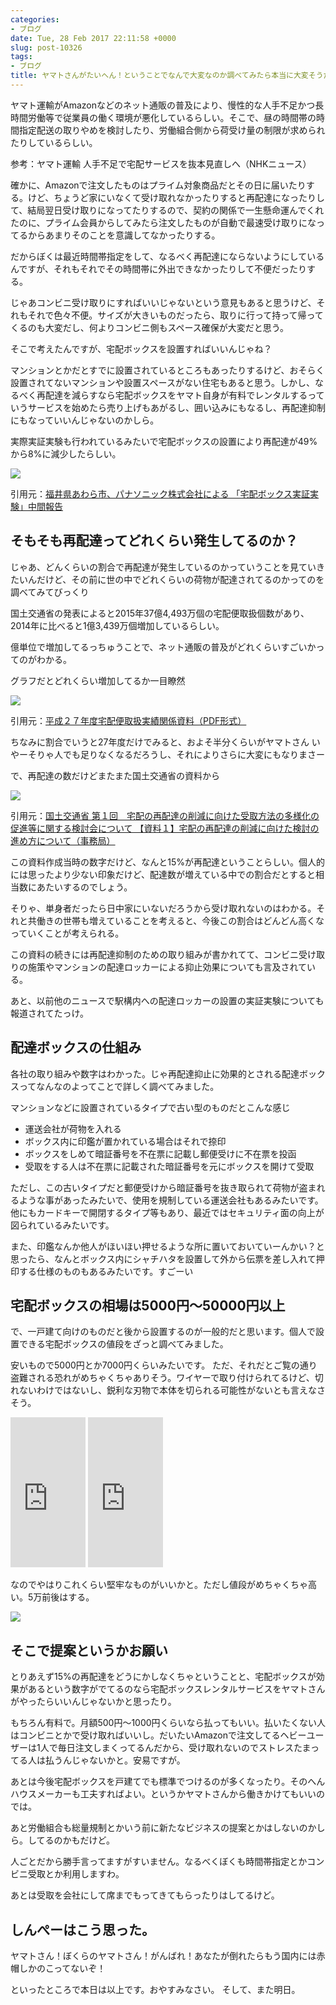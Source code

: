 ```yaml
---
categories:
- ブログ
date: Tue, 28 Feb 2017 22:11:58 +0000
slug: post-10326
tags:
- ブログ
title: ヤマトさんがたいへん！ということでなんで大変なのか調べてみたら本当に大変そうだった
---
```


ヤマト運輸がAmazonなどのネット通販の普及により、慢性的な人手不足かつ長時間労働等で従業員の働く環境が悪化しているらしい。そこで、昼の時間帯の時間指定配送の取りやめを検討したり、労働組合側から荷受け量の制限が求められたりしているらしい。


参考：ヤマト運輸 人手不足で宅配サービスを抜本見直しへ（NHKニュース）

確かに、Amazonで注文したものはプライム対象商品だとその日に届いたりする。けど、ちょうど家にいなくて受け取れなかったりすると再配達になったりして、結局翌日受け取りになってたりするので、契約の関係で一生懸命運んでくれたのに、プライム会員からしてみたら注文したものが自動で最速受け取りになってるからあまりそのことを意識してなかったりする。

だからぼくは最近時間帯指定をして、なるべく再配達にならないようにしているんですが、それもそれでその時間帯に外出できなかったりして不便だったりする。

じゃあコンビニ受け取りにすればいいじゃないという意見もあると思うけど、それもそれで色々不便。サイズが大きいものだったら、取りに行って持って帰ってくるのも大変だし、何よりコンビニ側もスペース確保が大変だと思う。

そこで考えたんですが、宅配ボックスを設置すればいいんじゃね？

マンションとかだとすでに設置されているところもあったりするけど、おそらく設置されてないマンションや設置スペースがない住宅もあると思う。しかし、なるべく再配達を減らすなら宅配ボックスをヤマト自身が有料でレンタルするっていうサービスを始めたら売り上げもあがるし、囲い込みにもなるし、再配達抑制にもなっていいんじゃないのかしら。

実際実証実験も行われているみたいで宅配ボックスの設置により再配達が49%から8%に減少したらしい。

![](images/8080d017dcd5730ac8b8c419de27aea8.png)

引用元：<a href="http://news.panasonic.com/jp/press/data/2017/02/jn170224-1/jn170224-1.html">福井県あわら市、パナソニック株式会社による
「宅配ボックス実証実験」中間報告</a><!--more--><h2>そもそも再配達ってどれくらい発生してるのか？</h2>

じゃあ、どんくらいの割合で再配達が発生しているのかっていうことを見ていきたいんだけど、その前に世の中でどれくらいの荷物が配達されてるのかってのを調べてみてびっくり


国土交通省の発表によると2015年37億4,493万個の宅配便取扱個数があり、2014年に比べると1億3,439万個増加しているらしい。

億単位で増加してるっちゅうことで、ネット通販の普及がどれくらいすごいかってのがわかる。

グラフだとどれくらい増加してるか一目瞭然

![](images/3753ef968e30ad243a3acc20b792b126.png)

引用元：<a href="http://www.mlit.go.jp/common/001139889.pdf">平成２７年度宅配便取扱実績関係資料（PDF形式）</a>

ちなみに割合でいうと27年度だけでみると、およそ半分くらいがヤマトさん
いやーそりゃ人でも足りなくなるだろうし、それによりさらに大変にもなりまさー


で、再配達の数だけどまたまた国土交通省の資料から

![](images/600ee068e255f75809fbffb8319c3a62.png)

引用元：<a href="http://www.mlit.go.jp/common/001106424.pdf">国土交通省 第１回　宅配の再配達の削減に向けた受取方法の多様化の促進等に関する検討会について 【資料１】宅配の再配達の削減に向けた検討の進め方について（事務局）</a>

この資料作成当時の数字だけど、なんと15%が再配達ということらしい。個人的には思ったより少ない印象だけど、配達数が増えている中での割合だとすると相当数にあたいするのでしょう。

そりゃ、単身者だったら日中家にいないだろうから受け取れないのはわかる。それと共働きの世帯も増えていることを考えると、今後この割合はどんどん高くなっていくことが考えられる。

この資料の続きには再配達抑制のための取り組みが書かれてて、コンビニ受け取りの施策やマンションの配達ロッカーによる抑止効果についても言及されている。

あと、以前他のニュースで駅構内への配達ロッカーの設置の実証実験についても報道されてたっけ。

<h2>配達ボックスの仕組み</h2>

各社の取り組みや数字はわかった。じゃ再配達抑止に効果的とされる配達ボックスってなんなのよってことで詳しく調べてみました。

マンションなどに設置されているタイプで古い型のものだとこんな感じ

<ul>
<li>運送会社が荷物を入れる</li>
<li>ボックス内に印鑑が置かれている場合はそれで捺印</li>
<li>ボックスをしめて暗証番号を不在票に記載し郵便受けに不在票を投函</li>
<li>受取をする人は不在票に記載された暗証番号を元にボックスを開けて受取</li>
</ul>

ただし、この古いタイプだと郵便受けから暗証番号を抜き取られて荷物が盗まれるような事があったみたいで、使用を規制している運送会社もあるみたいです。他にもカードキーで開閉するタイプ等もあり、最近ではセキュリティ面の向上が図られているみたいです。

また、印鑑なんか他人がほいほい押せるような所に置いておいていーんかい？と思ったら、なんとボックス内にシャチハタを設置して外から伝票を差し入れて押印する仕様のものもあるみたいです。すごーい


<h2>宅配ボックスの相場は5000円〜50000円以上</h2>

で、一戸建て向けのものだと後から設置するのが一般的だと思います。個人で設置できる宅配ボックスの値段をざっと調べてみました。

安いもので5000円とか7000円くらいみたいです。
ただ、それだとご覧の通り盗難される恐れがめちゃくちゃありそう。ワイヤーで取り付けられてるけど、切れないわけではないし、鋭利な刃物で本体を切られる可能性がないとも言えなさそう。

<iframe style="width:120px;height:240px;" marginwidth="0" marginheight="0" scrolling="no" frameborder="0" src="https://rcm-fe.amazon-adsystem.com/e/cm?ref=qf_sp_asin_til&t=warawareotoko-22&m=amazon&o=9&p=8&l=as1&IS2=1&detail=1&asins=B00U87R7WY&linkId=7b7c6ca22e790af1948a958949205987&bc1=FFFFFF&lt1=_blank&fc1=333333&lc1=0066C0&bg1=FFFFFF&f=ifr">
    </iframe>

<iframe style="width:120px;height:240px;" marginwidth="0" marginheight="0" scrolling="no" frameborder="0" src="https://rcm-fe.amazon-adsystem.com/e/cm?ref=qf_sp_asin_til&t=warawareotoko-22&m=amazon&o=9&p=8&l=as1&IS2=1&detail=1&asins=B01D0S7Q7S&linkId=7a53485f6ac1fc09edda28320b804c27&bc1=ffffff&lt1=_blank&fc1=333333&lc1=0066c0&bg1=ffffff&f=ifr">
    </iframe>

なのでやはりこれくらい堅牢なものがいいかと。ただし値段がめちゃくちゃ高い。5万前後はする。

<a href="images/20170301092108.png">![](images/20170301092108.png)</a>

<h2>そこで提案というかお願い</h2>

とりあえず15%の再配達をどうにかしなくちゃということと、宅配ボックスが効果があるという数字がでてるのなら宅配ボックスレンタルサービスをヤマトさんがやったらいいんじゃないかと思ったり。

もちろん有料で。月額500円〜1000円くらいなら払ってもいい。払いたくない人はコンビニとかで受け取ればいいし。だいたいAmazonで注文してるヘビーユーザーは1人で毎日注文しまくってるんだから、受け取れないのでストレスたまってる人は払うんじゃないかと。安易ですが。

あとは今後宅配ボックスを戸建てでも標準でつけるのが多くなったり。そのへんハウスメーカーも工夫すればよい。というかヤマトさんから働きかけてもいいのでは。

あと労働組合も総量規制とかいう前に新たなビジネスの提案とかはしないのかしら。してるのかもだけど。

人ごとだから勝手言ってますがすいません。なるべくぼくも時間帯指定とかコンビニ受取とか利用しますわ。

あとは受取を会社にして席までもってきてもらったりはしてるけど。

<h2>しんぺーはこう思った。</h2>

ヤマトさん！ぼくらのヤマトさん！がんばれ！あなたが倒れたらもう国内には赤帽しかのこってないぞ！

といったところで本日は以上です。おやすみなさい。
そして、また明日。